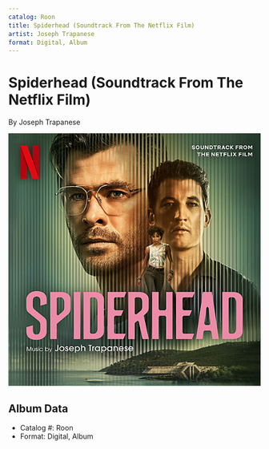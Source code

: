 ```yaml
---
catalog: Roon
title: Spiderhead (Soundtrack From The Netflix Film)
artist: Joseph Trapanese
format: Digital, Album
---
```


# Spiderhead (Soundtrack From The Netflix Film)

By Joseph Trapanese

![](../../assets/albumcovers/Joseph_Trapanese-Spiderhead_Soundtrack_From_The_Netflix_Film.png)

## Album Data

- Catalog #: Roon
- Format: Digital, Album


